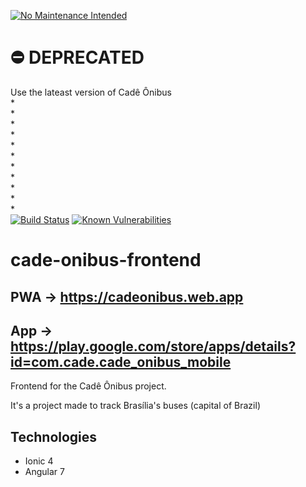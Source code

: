 [![No Maintenance Intended](http://unmaintained.tech/badge.svg)](http://unmaintained.tech/)

# ⛔️ DEPRECATED
Use the lateast version of Cadê Ônibus
<br />*
<br />*
<br />*
<br />*
<br />*
<br />*
<br />*
<br />*
<br />*
<br />*
<br />*
<br />
[![Build Status](https://travis-ci.com/UnDer-7/cade-onibus-frontend.svg?branch=master)](https://travis-ci.com/UnDer-7/cade-onibus-frontend)
[![Known Vulnerabilities](https://snyk.io/test/github/UnDer-7/cade-onibus-frontend/badge.svg)](https://snyk.io/test/github/UnDer-7/cade-onibus-frontend)

# cade-onibus-frontend
## PWA -> https://cadeonibus.web.app
## App -> https://play.google.com/store/apps/details?id=com.cade.cade_onibus_mobile

Frontend for the Cadê Ônibus project.

It's a project made to track Brasília's buses (capital of Brazil)

## Technologies
-  Ionic 4
-  Angular 7

